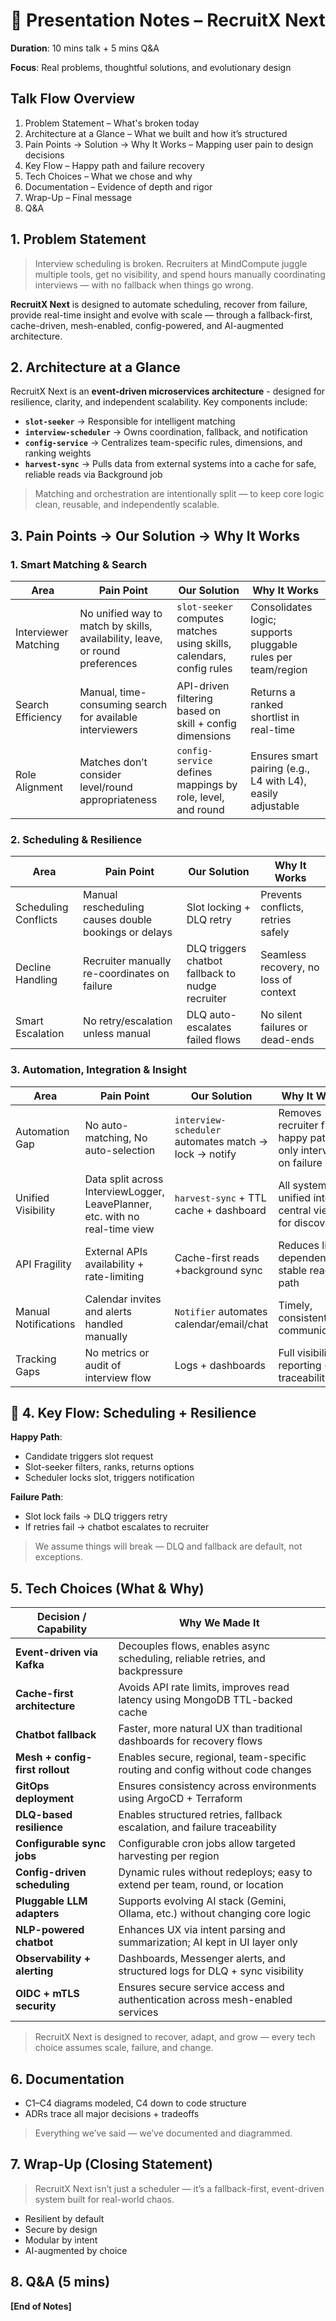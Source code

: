 # 🎤 Presentation Notes – RecruitX Next

**Duration**: 10 mins talk + 5 mins Q&A

**Focus**: Real problems, thoughtful solutions, and evolutionary design

## Talk Flow Overview

1. Problem Statement – What's broken today
2. Architecture at a Glance – What we built and how it’s structured
3. Pain Points → Solution → Why It Works – Mapping user pain to design decisions
4. Key Flow – Happy path and failure recovery
5. Tech Choices – What we chose and why
6. Documentation – Evidence of depth and rigor
7. Wrap-Up – Final message
8. Q&A

## 1. Problem Statement

> Interview scheduling is broken. Recruiters at MindCompute juggle multiple tools, get no visibility, and spend hours
> manually coordinating interviews — with no fallback when things go wrong.

**RecruitX Next** is designed to automate scheduling, recover from failure, provide real-time insight and evolve with
scale — through a fallback-first, cache-driven, mesh-enabled, config-powered, and AI-augmented architecture.

## 2. Architecture at a Glance

RecruitX Next is an **event-driven microservices architecture** - designed for resilience, clarity, and independent
scalability.
Key components include:

- **`slot-seeker`** → Responsible for intelligent matching
- **`interview-scheduler`** → Owns coordination, fallback, and notification
- **`config-service`** → Centralizes team-specific rules, dimensions, and ranking weights
- **`harvest-sync`**  → Pulls data from external systems into a cache for safe, reliable reads via Background job

> Matching and orchestration are intentionally split — to keep core logic clean, reusable, and independently scalable.

## 3. Pain Points → Our Solution → Why It Works

### 1. Smart Matching & Search

| **Area**             | **Pain Point**                                                               | **Our Solution**                                                     | **Why It Works**                                             |
|----------------------|------------------------------------------------------------------------------|----------------------------------------------------------------------|--------------------------------------------------------------|
| Interviewer Matching | No unified way to match by skills, availability, leave, or round preferences | `slot-seeker` computes matches using skills, calendars, config rules | Consolidates logic; supports pluggable rules per team/region |
| Search Efficiency    | Manual, time-consuming search for available interviewers                     | API-driven filtering based on skill + config dimensions              | Returns a ranked shortlist in real-time                      |
| Role Alignment       | Matches don’t consider level/round appropriateness                           | `config-service` defines mappings by role, level, and round          | Ensures smart pairing (e.g., L4 with L4), easily adjustable  |

### 2. Scheduling & Resilience

| **Area**             | **Pain Point**                                       | **Our Solution**                                 | **Why It Works**                      |
|----------------------|------------------------------------------------------|--------------------------------------------------|---------------------------------------|
| Scheduling Conflicts | Manual rescheduling causes double bookings or delays | Slot locking + DLQ retry                         | Prevents conflicts, retries safely    |
| Decline Handling     | Recruiter manually re-coordinates on failure         | DLQ triggers chatbot fallback to nudge recruiter | Seamless recovery, no loss of context |
| Smart Escalation     | No retry/escalation unless manual                    | DLQ auto-escalates failed flows                  | No silent failures or dead-ends       |

### 3. Automation, Integration & Insight

| **Area**             | **Pain Point**                                                           | **Our Solution**                                      | **Why It Works**                                              |
|----------------------|--------------------------------------------------------------------------|-------------------------------------------------------|---------------------------------------------------------------|
| Automation Gap       | No auto-matching, No auto-selection                                      | `interview-scheduler` automates match → lock → notify | Removes recruiter from happy path; only intervenes on failure |
| Unified Visibility   | Data split across InterviewLogger, LeavePlanner, etc. with no real-time view | `harvest-sync` + TTL cache + dashboard                | All systems unified into a central view for discovery         |
| API Fragility        | External APIs availability + rate-limiting                               | Cache-first reads +background sync                    | Reduces live dependencies; stable read path                   |
| Manual Notifications | Calendar invites and alerts handled manually                             | `Notifier` automates calendar/email/chat              | Timely, consistent communication                              |
| Tracking Gaps        | No metrics or audit of interview flow                                    | Logs + dashboards                                     | Full visibility + reporting + traceability                    |

## 🔁 4. Key Flow: Scheduling + Resilience

**Happy Path**:

- Candidate triggers slot request
- Slot-seeker filters, ranks, returns options
- Scheduler locks slot, triggers notification

**Failure Path**:

- Slot lock fails → DLQ triggers retry
- If retries fail → chatbot escalates to recruiter

> We assume things will break — DLQ and fallback are default, not exceptions.

## 5. Tech Choices (What & Why)

| **Decision / Capability**       | **Why We Made It**                                                              |
|---------------------------------|---------------------------------------------------------------------------------|
| **Event-driven via Kafka**      | Decouples flows, enables async scheduling, reliable retries, and backpressure   |
| **Cache-first architecture**    | Avoids API rate limits, improves read latency using MongoDB TTL-backed cache    |
| **Chatbot fallback**            | Faster, more natural UX than traditional dashboards for recovery flows          |
| **Mesh + config-first rollout** | Enables secure, regional, team-specific routing and config without code changes |
| **GitOps deployment**           | Ensures consistency across environments using ArgoCD + Terraform                |
| **DLQ-based resilience**        | Enables structured retries, fallback escalation, and failure traceability       |
| **Configurable sync jobs**      | Configurable cron jobs allow targeted harvesting per region                     |
| **Config-driven scheduling**    | Dynamic rules without redeploys; easy to extend per team, round, or location    |
| **Pluggable LLM adapters**      | Supports evolving AI stack (Gemini, Ollama, etc.) without changing core logic   |
| **NLP-powered chatbot**         | Enhances UX via intent parsing and summarization; AI kept in UI layer only      |
| **Observability + alerting**    | Dashboards, Messenger alerts, and structured logs for DLQ + sync visibility         |
| **OIDC + mTLS security**        | Ensures secure service access and authentication across mesh-enabled services   |

> RecruitX Next is designed to recover, adapt, and grow — every tech choice assumes scale, failure, and change.

## 6. Documentation

- C1–C4 diagrams modeled, C4 down to code structure
- ADRs trace all major decisions + tradeoffs

> Everything we’ve said — we’ve documented and diagrammed.

## 7. Wrap-Up (Closing Statement)

> RecruitX Next isn’t just a scheduler — it’s a fallback-first, event-driven system built for real-world chaos.

- Resilient by default
- Secure by design
- Modular by intent
- AI-augmented by choice

## 8. Q&A (5 mins)

**[End of Notes]**